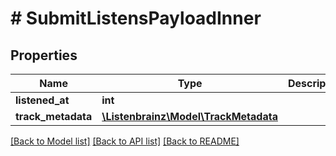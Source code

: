 # # SubmitListensPayloadInner

## Properties

Name | Type | Description | Notes
------------ | ------------- | ------------- | -------------
**listened_at** | **int** |  | [optional]
**track_metadata** | [**\Listenbrainz\Model\TrackMetadata**](TrackMetadata.md) |  | [optional]

[[Back to Model list]](../../README.md#models) [[Back to API list]](../../README.md#endpoints) [[Back to README]](../../README.md)
